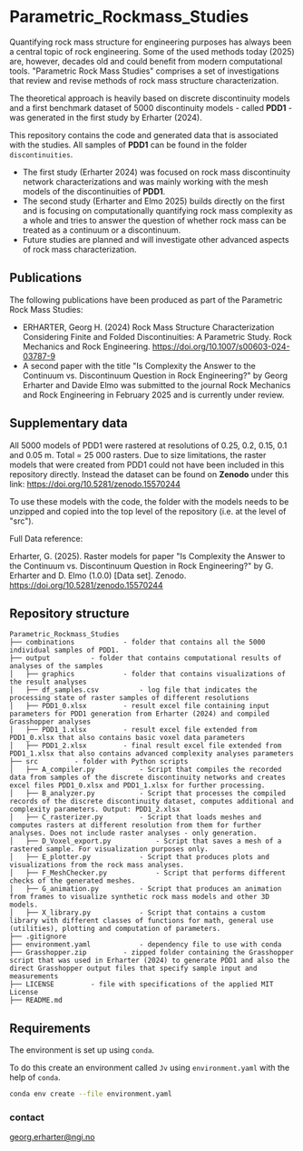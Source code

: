 # Parametric_Rockmass_Studies
Quantifying rock mass structure for engineering purposes has always been a central topic of rock engineering. Some of the used methods today (2025) are, however, decades old and could benefit from modern computational tools. "Parametric Rock Mass Studies" comprises a set of investigations that review and revise methods of rock mass structure characterization.

The theoretical approach is heavily based on discrete discontinuity models and a first benchmark dataset of 5000 discontinuity models - called **PDD1** - was generated in the first study by Erharter (2024).

This repository contains the code and generated data that is associated with the studies. All samples of **PDD1** can be found in the folder `discontinuities`.

- The first study (Erharter 2024) was focused on rock mass discontinuity network characterizations and was mainly working with the mesh models of the discontinuities of **PDD1**.
- The second study (Erharter and Elmo 2025) builds directly on the first and is focusing on computationally quantifying rock mass complexity as a whole and tries to answer the question of whether rock mass can be treated as a continuum or a discontinuum.
- Future studies are planned and will investigate other advanced aspects of rock mass characterization.


## Publications
The following publications have been produced as part of the Parametric Rock Mass Studies:
- ERHARTER, Georg H. (2024) Rock Mass Structure Characterization Considering Finite and Folded Discontinuities: A Parametric Study. Rock Mechanics and Rock Engineering. https://doi.org/10.1007/s00603-024-03787-9
- A second paper with the title "Is Complexity the Answer to the Continuum vs. Discontinuum Question in Rock Engineering?" by Georg Erharter and Davide Elmo was submitted to the journal Rock Mechanics and Rock Engineering in February 2025 and is currently under review.


## Supplementary data
All 5000 models of PDD1 were rastered at resolutions of 0.25, 0.2, 0.15, 0.1 and 0.05 m. Total = 25 000 rasters. Due to size limitations, the raster models that were created from PDD1 could not have been included in this repository directly. Instead the dataset can be found on **Zenodo** under this link: https://doi.org/10.5281/zenodo.15570244

To use these models with the code, the folder with the models needs to be unzipped and copied into the top level of the repository (i.e. at the level of "src").

Full Data reference:

Erharter, G. (2025). Raster models for paper "Is Complexity the Answer to the Continuum vs. Discontinuum Question in Rock Engineering?" by G. Erharter and D. Elmo (1.0.0) [Data set]. Zenodo. https://doi.org/10.5281/zenodo.15570244


## Repository structure
```
Parametric_Rockmass_Studies
├── combinations			- folder that contains all the 5000 individual samples of PDD1.
├── output			- folder that contains computational results of analyses of the samples
│   ├── graphics			- folder that contains visualizations of the result analyses
│   ├── df_samples.csv			- log file that indicates the processing state of raster samples of different resolutions
│   ├── PDD1_0.xlsx			- result excel file containing input parameters for PDD1 generation from Erharter (2024) and compiled Grasshopper analyses
│   ├── PDD1_1.xlsx			- result excel file extended from PDD1_0.xlsx that also contains basic voxel data parameters
│   ├── PDD1_2.xlsx			- final result excel file extended from PDD1_1.xlsx that also contains advanced complexity analyses parameters
├── src			- folder with Python scripts
│   ├── A_compiler.py			- Script that compiles the recorded data from samples of the discrete discontinuity networks and creates excel files PDD1_0.xlsx and PDD1_1.xlsx for further processing.
│   ├── B_analyzer.py			- Script that processes the compiled records of the discrete discontinuity dataset, computes additional and complexity parameters. Output: PDD1_2.xlsx
│   ├── C_rasterizer.py			- Script that loads meshes and computes rasters at different resolution from them for further analyses. Does not include raster analyses - only generation.
│   ├── D_Voxel_export.py			- Script that saves a mesh of a rastered sample. For visualization purposes only.
│   ├── E_plotter.py			- Script that produces plots and visualizations from the rock mass analyses.
│   ├── F_MeshChecker.py			- Script that performs different checks of the generated meshes.
│   ├── G_animation.py			- Script that produces an animation from frames to visualize synthetic rock mass models and other 3D models.
│   ├── X_library.py			- Script that contains a custom library with different classes of functions for math, general use (utilities), plotting and computation of parameters.
├── .gitignore
├── environment.yaml			- dependency file to use with conda
├── Grasshopper.zip			- zipped folder containing the Grasshopper script that was used in Erharter (2024) to generate PDD1 and also the direct Grasshopper output files that specify sample input and measurements
├── LICENSE			- file with specifications of the applied MIT License
├── README.md
```


## Requirements

The environment is set up using `conda`.

To do this create an environment called `Jv` using `environment.yaml` with the help of `conda`.
```bash
conda env create --file environment.yaml
```


### contact
georg.erharter@ngi.no
